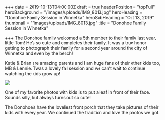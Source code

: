+++
date = 2019-10-13T04:00:00Z
draft = true
headerPosition = "topFull"
heroBackground = "/images/uploads/IMG_8013.jpg"
heroHeading = "Donohoe Family Session in Winnetka"
heroSubHeading = "Oct 13, 2019"
thumbnail = "/images/uploads/IMG_8013.jpg"
title = "Donohoe Family Session in Winnetka"

+++
The Donohoe family welcomed a 5th member to their family last year, little Tom! He’s so cute and completes their family. It was a true honor getting to photograph their family for a second year around the city of Winnetka and even by the beach!

Katie & Brian are amazing parents and I am huge fans of their other kids too, MB & Lennie. Twas a lovely fall session and we can’t wait to continue watching the kids grow up!

![](/images/uploads/IMG_8013.jpg)

One of my favorite photos with kids is to put a leaf in front of their face. Sounds silly, but always turns out so cute!

The Donohoe’s have the loveliest front porch that they take pictures of their kids with every year. We continued the tradition and love the photos we got.